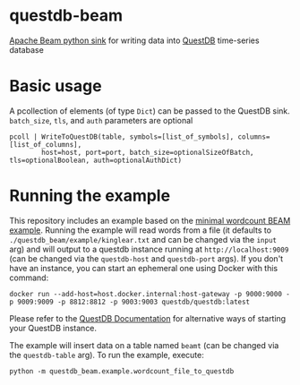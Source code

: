 # questdb-beam

[Apache Beam python sink](https://beam.apache.org/) for writing data into [QuestDB](https://questdb.io) time-series database

# Basic usage

A pcollection of elements (of type `Dict`) can be passed to the QuestDB sink. `batch_size`, `tls`, and `auth` parameters
are optional

```
pcoll | WriteToQuestDB(table, symbols=[list_of_symbols], columns=[list_of_columns],
        host=host, port=port, batch_size=optionalSizeOfBatch, tls=optionalBoolean, auth=optionalAuthDict)
```

# Running the example

This repository includes an example based on the [minimal wordcount BEAM example](https://beam.apache.org/get-started/wordcount-example/#minimalwordcount-example).
Running the example will read words from a file (it defaults to `./questdb_beam/example/kinglear.txt` and can be changed
via the `input` arg) and will output to a questdb instance running at `http://localhost:9009` (can be changed via the
`questdb-host` and `questdb-port` args). If you don't have an instance, you can start an ephemeral one using Docker with
 this command:

```
docker run --add-host=host.docker.internal:host-gateway -p 9000:9000 -p 9009:9009 -p 8812:8812 -p 9003:9003 questdb/questdb:latest
```

Please refer to the [QuestDB Documentation](https://questdb.io/docs/) for alternative ways of starting your QuestDB instance.

The example will insert data on a table named `beamt` (can be changed via the `questdb-table` arg). To run the example, execute:

```
python -m questdb_beam.example.wordcount_file_to_questdb
```
